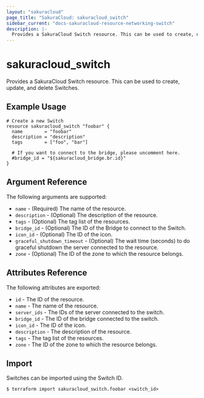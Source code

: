 ```yaml
---
layout: "sakuracloud"
page_title: "SakuraCloud: sakuracloud_switch"
sidebar_current: "docs-sakuracloud-resource-networking-switch"
description: |-
  Provides a SakuraCloud Switch resource. This can be used to create, update, and delete Switches.
---
```


# sakuracloud\_switch

Provides a SakuraCloud Switch resource. This can be used to create, update, and delete Switches.

## Example Usage

```hcl
# Create a new Switch
resource sakuracloud_switch "foobar" {
  name        = "foobar"
  description = "description"
  tags        = ["foo", "bar"]
 
  # If you want to connect to the bridge, please uncomment here.
  #bridge_id = "${sakuracloud_bridge.br.id}"
}
```

## Argument Reference

The following arguments are supported:

* `name` - (Required) The name of the resource.
* `description` - (Optional) The description of the resource.
* `tags` - (Optional) The tag list of the resources.
* `bridge_id` - (Optional) The ID of the Bridge to connect to the Switch.
* `icon_id` - (Optional) The ID of the icon.
* `graceful_shutdown_timeout` - (Optional) The wait time (seconds) to do graceful shutdown the server connected to the resource.
* `zone` - (Optional) The ID of the zone to which the resource belongs.

## Attributes Reference

The following attributes are exported:

* `id` - The ID of the resource.
* `name` - The name of the resource.
* `server_ids` - The IDs of the server connected to the switch.
* `bridge_id` - The ID of the bridge connected to the switch.
* `icon_id` - The ID of the icon.
* `description` - The description of the resource.
* `tags` - The tag list of the resources.
* `zone` - The ID of the zone to which the resource belongs.

## Import

Switches can be imported using the Switch ID.

```
$ terraform import sakuracloud_switch.foobar <switch_id>
```
